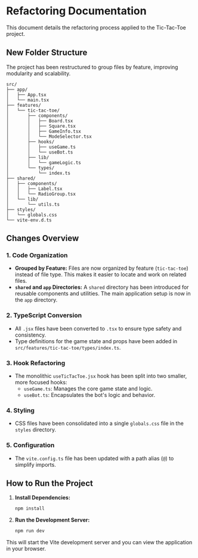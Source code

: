 
# Refactoring Documentation

This document details the refactoring process applied to the Tic-Tac-Toe project.

## New Folder Structure

The project has been restructured to group files by feature, improving modularity and scalability.

```
src/
├── app/
│   ├── App.tsx
│   └── main.tsx
├── features/
│   └── tic-tac-toe/
│       ├── components/
│       │   ├── Board.tsx
│       │   ├── Square.tsx
│       │   ├── GameInfo.tsx
│       │   └── ModeSelector.tsx
│       ├── hooks/
│       │   ├── useGame.ts
│       │   └── useBot.ts
│       ├── lib/
│       │   └── gameLogic.ts
│       └── types/
│           └── index.ts
├── shared/
│   ├── components/
│   │   ├── Label.tsx
│   │   └── RadioGroup.tsx
│   └── lib/
│       └── utils.ts
├── styles/
│   └── globals.css
└── vite-env.d.ts
```

## Changes Overview

### 1. Code Organization

- **Grouped by Feature:** Files are now organized by feature (`tic-tac-toe`) instead of file type. This makes it easier to locate and work on related files.
- **`shared` and `app` Directories:** A `shared` directory has been introduced for reusable components and utilities. The main application setup is now in the `app` directory.

### 2. TypeScript Conversion

- All `.jsx` files have been converted to `.tsx` to ensure type safety and consistency.
- Type definitions for the game state and props have been added in `src/features/tic-tac-toe/types/index.ts`.

### 3. Hook Refactoring

- The monolithic `useTicTacToe.jsx` hook has been split into two smaller, more focused hooks:
    - `useGame.ts`: Manages the core game state and logic.
    - `useBot.ts`: Encapsulates the bot's logic and behavior.

### 4. Styling

- CSS files have been consolidated into a single `globals.css` file in the `styles` directory.

### 5. Configuration

- The `vite.config.ts` file has been updated with a path alias (`@`) to simplify imports.

## How to Run the Project

1. **Install Dependencies:**
   ```bash
   npm install
   ```

2. **Run the Development Server:**
   ```bash
   npm run dev
   ```

This will start the Vite development server and you can view the application in your browser.
